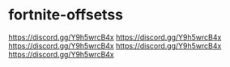 # fortnite-offsetss
https://discord.gg/Y9h5wrcB4x https://discord.gg/Y9h5wrcB4x https://discord.gg/Y9h5wrcB4x https://discord.gg/Y9h5wrcB4x https://discord.gg/Y9h5wrcB4x
